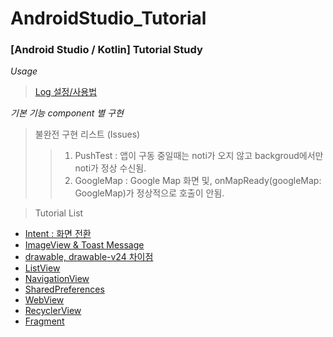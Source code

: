 # AndroidStudio_Tutorial

### [Android Studio / Kotlin] Tutorial Study

*Usage*
>  [Log 설정/사용법](https://winterpoet-kim.tistory.com/17)

*기본 기능 component 별 구현*


> 불완전 구현 리스트 (Issues)
> > 1. PushTest :  앱이 구동 중일때는 noti가 오지 않고 backgroud에서만 noti가 정상 수신됨.
> > 1. GoogleMap : Google Map 화면 및, onMapReady(googleMap: GoogleMap)가 정상적으로 호출이 안됨.


> Tutorial List
  - [Intent : 화면 전환](https://winterpoet-kim.tistory.com/8)
  - [ImageView & Toast Message](https://winterpoet-kim.tistory.com/9)
  - [drawable, drawable-v24 차이점](https://winterpoet-kim.tistory.com/10)
  - [ListView](https://winterpoet-kim.tistory.com/11)
  - [NavigationView](https://winterpoet-kim.tistory.com/12)
  - [SharedPreferences](https://winterpoet-kim.tistory.com/13)
  - [WebView](https://winterpoet-kim.tistory.com/14)
  - [RecyclerView](https://winterpoet-kim.tistory.com/15)
  - [Fragment](https://winterpoet-kim.tistory.com/16)

